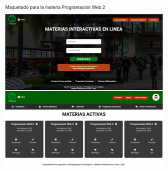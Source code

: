 Maquetado para la materia Programación Web 2

<img src="https://github.com/agustinabellone/maquetado-unlam/blob/master/imagenes/pantalla%201.png?raw=true" alt=""/>
<img src="https://github.com/agustinabellone/maquetado-unlam/blob/master/imagenes/pantalla%202.png?raw=true" alt=""/>

